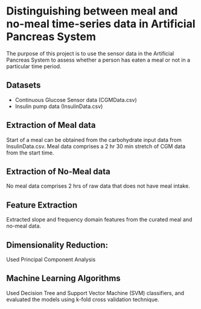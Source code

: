 # Distinguishing between meal and no-meal time-series data in Artificial Pancreas System

The purpose of this project is to use the sensor data in the Artificial Pancreas System to assess whether a person has eaten a meal or not in a particular time period. 

## Datasets
* Continuous Glucose Sensor data (CGMData.csv)
* Insulin pump data (InsulinData.csv)


## Extraction of Meal data
Start of a meal can be obtained from the carbohydrate input data from InsulinData.csv. Meal data comprises a 2 hr 30 min stretch of CGM data from the start time. 

## Extraction of No-Meal data
No meal data comprises 2 hrs of raw data that does not have meal intake.

## Feature Extraction
Extracted slope and frequency domain features from the curated meal and no-meal data.

## Dimensionality Reduction:
Used Principal Component Analysis

## Machine Learning Algorithms
Used Decision Tree and Support Vector Machine (SVM) classifiers, and evaluated the models using k-fold cross validation technique. 




